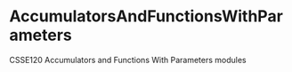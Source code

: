# AccumulatorsAndFunctionsWithParameters
CSSE120 Accumulators and Functions With Parameters modules

